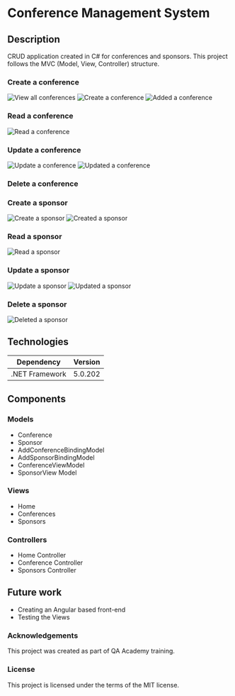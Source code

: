 # Conference Management System

## Description
CRUD application created in C# for conferences and sponsors. This project follows the MVC (Model, View, Controller) structure.

### Create a conference
![View all conferences](https://github.com/Andra1609/ConferenceApp/blob/main/readme_img/view_all_conferences.png?raw=true)
![Create a conference](https://github.com/Andra1609/ConferenceApp/blob/main/readme_img/create_conference.png?raw=true)
![Added a conference](https://github.com/Andra1609/ConferenceApp/blob/main/readme_img/added_conference.png?raw=true)

### Read a conference
![Read a conference](https://github.com/Andra1609/ConferenceApp/blob/main/readme_img/read_conference.png?raw=true)

### Update a conference
![Update a conference](https://github.com/Andra1609/ConferenceApp/blob/main/readme_img/update_conference.png?raw=true)
![Updated a conference](https://github.com/Andra1609/ConferenceApp/blob/main/readme_img/updated_conference.png?raw=true)

### Delete a conference

### Create a sponsor
![Create a sponsor](https://github.com/Andra1609/ConferenceApp/blob/main/readme_img/create_sponsor.png?raw=true)
![Created a sponsor](https://github.com/Andra1609/ConferenceApp/blob/main/readme_img/created_sponsor.png?raw=true)

### Read a sponsor
![Read a sponsor](https://github.com/Andra1609/ConferenceApp/blob/main/readme_img/read_sponsor.png?raw=true)

### Update a sponsor
![Update a sponsor](https://github.com/Andra1609/ConferenceApp/blob/main/readme_img/update_sponsor.png?raw=true)
![Updated a sponsor](https://github.com/Andra1609/ConferenceApp/blob/main/readme_img/updated_sponsor.png?raw=true)

### Delete a sponsor
![Deleted a sponsor](https://github.com/Andra1609/ConferenceApp/blob/main/readme_img/deleted_sponsor.png?raw=true)

## Technologies
| Dependency | Version |
| --- | ----------- |
| .NET Framework | 5.0.202 |

## Components

### Models
* Conference
* Sponsor
* AddConferenceBindingModel
* AddSponsorBindingModel
* ConferenceViewModel
* SponsorView Model

### Views
* Home
* Conferences
* Sponsors

### Controllers
* Home Controller
* Conference Controller
* Sponsors Controller

## Future work
* Creating an Angular based front-end
* Testing the Views

### Acknowledgements
This project was created as part of QA Academy training.

### License
This project is licensed under the terms of the MIT license.